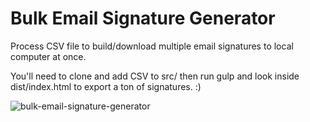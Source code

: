 # Bulk Email Signature Generator

Process CSV file to build/download multiple email signatures to local computer at once.

You'll need to clone and add CSV to src/ then run gulp and look inside dist/index.html to export a ton of signatures. :)

![bulk-email-signature-generator](http://sodiumhalogen.com/up_c/bulk-download-Ta6vxKqPf6.gif)
